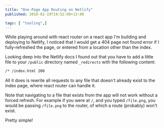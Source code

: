 ```yaml
---
title: "One-Page App Routing on Netlify"
published: 2018-02-19T19:52:00+13:00

tags: [ "tooling",]
---
```


While playing around with react router on a react app I'm building and deploying to Netlify, I noticed that I would get a 404 page not found error if I fully-refreshed the page, or entered from a location other than the index.

Looking deep into the Netlify docs I found out that you have to add a little file to your `/public` directory named `_redirects` with the following content:

```txt
/* /index.html 200
```

All it does is rewrite all requests to any file that doesn't already exist to the index page, where react router can handle it.

Note that navigating to a file that exists from the app will not work without a forced refresh. For example if you were at `/`, and you typed `/file.png`, you would be passing `/file.png` to the router, of which a route (probably) won't exist.

Pretty simple!
